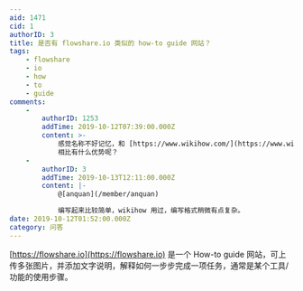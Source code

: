 ```yaml
---
aid: 1471
cid: 1
authorID: 3
title: 是否有 flowshare.io 类似的 how-to guide 网站？
tags:
    - flowshare
    - io
    - how
    - to
    - guide
comments:
    -
        authorID: 1253
        addTime: 2019-10-12T07:39:00.000Z
        content: >-
            感觉名称不好记忆，和 [https://www.wikihow.com/](https://www.wikihow.com/)
            相比有什么优势呢？
    -
        authorID: 3
        addTime: 2019-10-13T12:11:00.000Z
        content: |-
            @[anquan](/member/anquan)

            编写起来比较简单，wikihow 用过，编写格式稍微有点复杂。
date: 2019-10-12T01:52:00.000Z
category: 问答
---
```


[https://flowshare.io](https://flowshare.io) 是一个 How-to guide 网站，可上传多张图片，并添加文字说明，解释如何一步步完成一项任务，通常是某个工具/功能的使用步骤。
